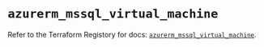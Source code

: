 # `azurerm_mssql_virtual_machine`

Refer to the Terraform Registory for docs: [`azurerm_mssql_virtual_machine`](https://www.terraform.io/docs/providers/azurerm/r/mssql_virtual_machine).
